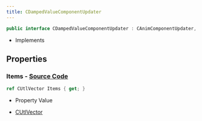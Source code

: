 ```yaml
---
title: CDampedValueComponentUpdater
---
```


```csharp
public interface CDampedValueComponentUpdater : CAnimComponentUpdater, ISchemaClass<CAnimComponentUpdater>, ISchemaClass<CDampedValueComponentUpdater>, ISchemaField, ISchemaClass, INativeHandle
```

- Implements

## Properties

### **Items** - [Source Code](https://github.com/swiftly-solution/swiftlys2/blob/main/managed/src/SwiftlyS2.Generated/Schemas/Interfaces/CDampedValueComponentUpdater.cs#L17)

```csharp
ref CUtlVector Items { get; }
```

- Property Value

- [CUtlVector](/docs/api/)

